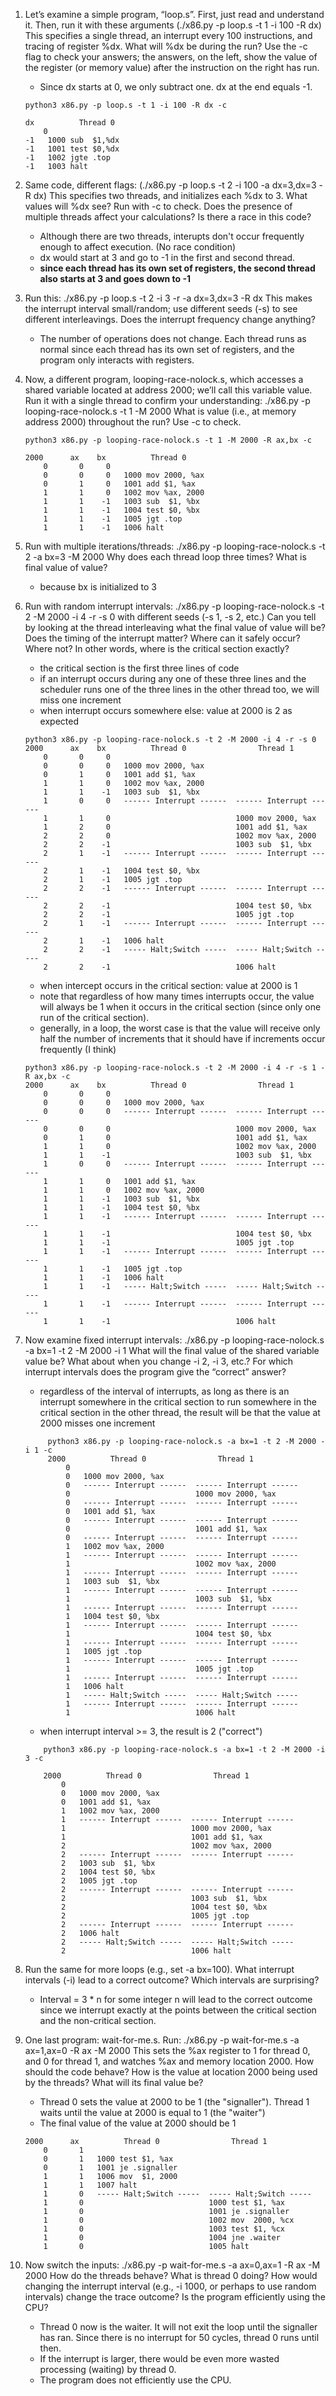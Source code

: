 1. Let’s examine a simple program, “loop.s”. First, just read and understand it. Then, run it with these arguments (./x86.py -p loop.s
-t 1 -i 100 -R dx) This specifies a single thread, an interrupt
every 100 instructions, and tracing of register %dx. What will %dx
be during the run? Use the -c flag to check your answers; the answers, on the left, show the value of the register (or memory value)
after the instruction on the right has run.

   - Since dx starts at 0, we only subtract one. dx at the end equals -1.

    ```
    python3 x86.py -p loop.s -t 1 -i 100 -R dx -c

    dx          Thread 0         
        0   
    -1   1000 sub  $1,%dx
    -1   1001 test $0,%dx
    -1   1002 jgte .top
    -1   1003 halt
    ```

2. Same code, different flags: (./x86.py -p loop.s -t 2 -i 100
-a
dx=3,dx=3 -R dx) This specifies two threads, and initializes each
%dx to 3. What values will %dx see? Run with -c to check. Does
the presence of multiple threads affect your calculations? Is there a
race in this code?

    - Although there are two threads, interupts don't occur frequently enough to affect execution. (No race condition)
    - dx would start at 3 and go to -1 in the first and second thread.
    - **since each thread has its own set of registers, the second thread also starts at 3 and goes down to -1**

3. Run this: ./x86.py -p loop.s -t 2 -i 3 -r -a dx=3,dx=3
-R dx This makes the interrupt interval small/random; use different seeds (-s) to see different interleavings. Does the interrupt
frequency change anything?
   -  The number of operations does not change. Each thread runs as normal since each thread has its own set of registers, and the program only interacts with registers.

4. Now, a different program, looping-race-nolock.s, which accesses a shared variable located at address 2000; we’ll call this variable value. Run it with a single thread to confirm your understanding: ./x86.py -p
looping-race-nolock.s -t 1 -M 2000 What is value (i.e.,
at memory address 2000) throughout the run? Use -c to check.

    ```
    python3 x86.py -p looping-race-nolock.s -t 1 -M 2000 -R ax,bx -c

    2000      ax    bx          Thread 0         
        0       0     0   
        0       0     0   1000 mov 2000, %ax
        0       1     0   1001 add $1, %ax
        1       1     0   1002 mov %ax, 2000
        1       1    -1   1003 sub  $1, %bx
        1       1    -1   1004 test $0, %bx
        1       1    -1   1005 jgt .top
        1       1    -1   1006 halt
    ```

5. Run with multiple iterations/threads: ./x86.py -p
looping-race-nolock.s -t 2 -a bx=3 -M 2000 Why does
each thread loop three times? What is final value of value?

    - because bx is initialized to 3

6. Run with random interrupt intervals: ./x86.py -p
looping-race-nolock.s -t 2 -M 2000 -i 4 -r -s 0 with
different seeds (-s 1, -s 2, etc.) Can you tell by looking at the
thread interleaving what the final value of value will be? Does the
timing of the interrupt matter? Where can it safely occur? Where
not? In other words, where is the critical section exactly?

   - the critical section is the first three lines of code
   - if an interrupt occurs during any one of these three lines and the scheduler runs one of the three lines in the other thread too, we will miss one increment
   - when interrupt occurs somewhere else: value at 2000 is 2 as expected 
    ```
    python3 x86.py -p looping-race-nolock.s -t 2 -M 2000 -i 4 -r -s 0
    2000      ax    bx          Thread 0                Thread 1         
        0       0     0   
        0       0     0   1000 mov 2000, %ax
        0       1     0   1001 add $1, %ax
        1       1     0   1002 mov %ax, 2000
        1       1    -1   1003 sub  $1, %bx
        1       0     0   ------ Interrupt ------  ------ Interrupt ------  
        1       1     0                            1000 mov 2000, %ax
        1       2     0                            1001 add $1, %ax
        2       2     0                            1002 mov %ax, 2000
        2       2    -1                            1003 sub  $1, %bx
        2       1    -1   ------ Interrupt ------  ------ Interrupt ------  
        2       1    -1   1004 test $0, %bx
        2       1    -1   1005 jgt .top
        2       2    -1   ------ Interrupt ------  ------ Interrupt ------  
        2       2    -1                            1004 test $0, %bx
        2       2    -1                            1005 jgt .top
        2       1    -1   ------ Interrupt ------  ------ Interrupt ------  
        2       1    -1   1006 halt
        2       2    -1   ----- Halt;Switch -----  ----- Halt;Switch -----  
        2       2    -1                            1006 halt
    ```
    - when intercept occurs in the critical section: value at 2000 is 1
    - note that regardless of how many times interrupts occur, the value will always be 1 when it occurs in the critical section (since only one run of the critical section).
    - generally, in a loop, the worst case is that the value will receive only half the number of increments that it should have if increments occur frequently (I think)
    ```
    python3 x86.py -p looping-race-nolock.s -t 2 -M 2000 -i 4 -r -s 1 -R ax,bx -c
    2000      ax    bx          Thread 0                Thread 1         
        0       0     0   
        0       0     0   1000 mov 2000, %ax
        0       0     0   ------ Interrupt ------  ------ Interrupt ------  
        0       0     0                            1000 mov 2000, %ax
        0       1     0                            1001 add $1, %ax
        1       1     0                            1002 mov %ax, 2000
        1       1    -1                            1003 sub  $1, %bx
        1       0     0   ------ Interrupt ------  ------ Interrupt ------  
        1       1     0   1001 add $1, %ax
        1       1     0   1002 mov %ax, 2000
        1       1    -1   1003 sub  $1, %bx
        1       1    -1   1004 test $0, %bx
        1       1    -1   ------ Interrupt ------  ------ Interrupt ------  
        1       1    -1                            1004 test $0, %bx
        1       1    -1                            1005 jgt .top
        1       1    -1   ------ Interrupt ------  ------ Interrupt ------  
        1       1    -1   1005 jgt .top
        1       1    -1   1006 halt
        1       1    -1   ----- Halt;Switch -----  ----- Halt;Switch -----  
        1       1    -1   ------ Interrupt ------  ------ Interrupt ------  
        1       1    -1                            1006 halt
    ```

1. Now examine fixed interrupt intervals: ./x86.py -p
looping-race-nolock.s -a bx=1 -t 2 -M 2000 -i 1 What
will the final value of the shared variable value be? What about
when you change -i 2, -i 3, etc.? For which interrupt intervals
does the program give the “correct” answer?

   - regardless of the interval of interrupts, as long as there is an interrupt somewhere in the critical section to run somewhere in the critical section in the other thread, the result will be that the value at 2000 misses one increment
   ```
        python3 x86.py -p looping-race-nolock.s -a bx=1 -t 2 -M 2000 -i 1 -c
        2000          Thread 0                Thread 1         
            0   
            0   1000 mov 2000, %ax
            0   ------ Interrupt ------  ------ Interrupt ------  
            0                            1000 mov 2000, %ax
            0   ------ Interrupt ------  ------ Interrupt ------  
            0   1001 add $1, %ax
            0   ------ Interrupt ------  ------ Interrupt ------  
            0                            1001 add $1, %ax
            0   ------ Interrupt ------  ------ Interrupt ------  
            1   1002 mov %ax, 2000
            1   ------ Interrupt ------  ------ Interrupt ------  
            1                            1002 mov %ax, 2000
            1   ------ Interrupt ------  ------ Interrupt ------  
            1   1003 sub  $1, %bx
            1   ------ Interrupt ------  ------ Interrupt ------  
            1                            1003 sub  $1, %bx
            1   ------ Interrupt ------  ------ Interrupt ------  
            1   1004 test $0, %bx
            1   ------ Interrupt ------  ------ Interrupt ------  
            1                            1004 test $0, %bx
            1   ------ Interrupt ------  ------ Interrupt ------  
            1   1005 jgt .top
            1   ------ Interrupt ------  ------ Interrupt ------  
            1                            1005 jgt .top
            1   ------ Interrupt ------  ------ Interrupt ------  
            1   1006 halt
            1   ----- Halt;Switch -----  ----- Halt;Switch -----  
            1   ------ Interrupt ------  ------ Interrupt ------  
            1                            1006 halt
    ```
   - when interrupt interval >= 3, the result is 2 ("correct")  
    ```
        python3 x86.py -p looping-race-nolock.s -a bx=1 -t 2 -M 2000 -i 3 -c

        2000          Thread 0                Thread 1         
            0   
            0   1000 mov 2000, %ax
            0   1001 add $1, %ax
            1   1002 mov %ax, 2000
            1   ------ Interrupt ------  ------ Interrupt ------  
            1                            1000 mov 2000, %ax
            1                            1001 add $1, %ax
            2                            1002 mov %ax, 2000
            2   ------ Interrupt ------  ------ Interrupt ------  
            2   1003 sub  $1, %bx
            2   1004 test $0, %bx
            2   1005 jgt .top
            2   ------ Interrupt ------  ------ Interrupt ------  
            2                            1003 sub  $1, %bx
            2                            1004 test $0, %bx
            2                            1005 jgt .top
            2   ------ Interrupt ------  ------ Interrupt ------  
            2   1006 halt
            2   ----- Halt;Switch -----  ----- Halt;Switch -----  
            2                            1006 halt
    ```

8. Run the same for more loops (e.g., set -a bx=100). What interrupt intervals (-i) lead to a correct outcome? Which intervals are
surprising?

   - Interval = 3 * n for some integer  n will lead to the correct outcome since we interrupt exactly at the points between the critical section and the non-critical section.

9. One last program: wait-for-me.s. Run: ./x86.py -p
wait-for-me.s -a ax=1,ax=0 -R ax -M 2000 This sets the
%ax register to 1 for thread 0, and 0 for thread 1, and watches %ax
and memory location 2000. How should the code behave? How is
the value at location 2000 being used by the threads? What will its
final value be?
   - Thread 0 sets the value at 2000 to be 1 (the "signaller"). Thread 1 waits until the value at 2000 is equal to 1 (the "waiter")
   - The final value of the value at 2000 should be 1
    ```
    2000      ax          Thread 0                Thread 1         
        0       1   
        0       1   1000 test $1, %ax
        0       1   1001 je .signaller
        1       1   1006 mov  $1, 2000
        1       1   1007 halt
        1       0   ----- Halt;Switch -----  ----- Halt;Switch -----  
        1       0                            1000 test $1, %ax
        1       0                            1001 je .signaller
        1       0                            1002 mov  2000, %cx
        1       0                            1003 test $1, %cx
        1       0                            1004 jne .waiter
        1       0                            1005 halt
    ```

1.  Now switch the inputs: ./x86.py -p wait-for-me.s -a
ax=0,ax=1 -R ax -M 2000 How do the threads behave? What
is thread 0 doing? How would changing the interrupt interval (e.g.,
-i 1000, or perhaps to use random intervals) change the trace outcome? Is the program efficiently using the CPU?
    -  Thread 0 now is the waiter. It will not exit the loop until the signaller has ran. Since there is no interrupt for 50 cycles, thread 0 runs until then. 
    -  If the interrupt is larger, there would be even more wasted processing (waiting) by thread 0.
    -  The program does not efficiently use the CPU. 


